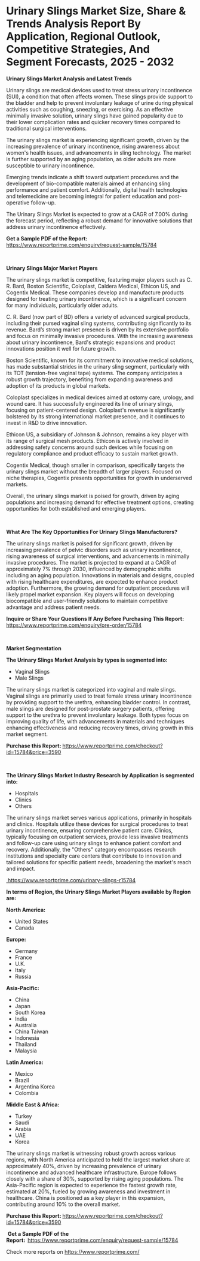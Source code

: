 <p><h1>Urinary Slings Market Size, Share & Trends Analysis Report By Application, Regional Outlook, Competitive Strategies, And Segment Forecasts, 2025 - 2032</h1></p><p><strong>Urinary Slings Market Analysis and Latest Trends</strong></p>
<p><p>Urinary slings are medical devices used to treat stress urinary incontinence (SUI), a condition that often affects women. These slings provide support to the bladder and help to prevent involuntary leakage of urine during physical activities such as coughing, sneezing, or exercising. As an effective minimally invasive solution, urinary slings have gained popularity due to their lower complication rates and quicker recovery times compared to traditional surgical interventions.</p><p>The urinary slings market is experiencing significant growth, driven by the increasing prevalence of urinary incontinence, rising awareness about women's health issues, and advancements in sling technology. The market is further supported by an aging population, as older adults are more susceptible to urinary incontinence. </p><p>Emerging trends indicate a shift toward outpatient procedures and the development of bio-compatible materials aimed at enhancing sling performance and patient comfort. Additionally, digital health technologies and telemedicine are becoming integral for patient education and post-operative follow-up.</p><p>The Urinary Slings Market is expected to grow at a CAGR of 7.00% during the forecast period, reflecting a robust demand for innovative solutions that address urinary incontinence effectively.</p></p>
<p><strong>Get a Sample PDF of the Report:&nbsp;</strong> <a href="https://www.reportprime.com/enquiry/request-sample/15784?utm_campaign=3032&utm_medium=2&utm_source=Github&utm_content=ia&utm_term=20032025&utm_id=urinary-slings">https://www.reportprime.com/enquiry/request-sample/15784</a></p>
<p>&nbsp;</p>
<p><strong>Urinary Slings Major Market Players</strong></p>
<p><p>The urinary slings market is competitive, featuring major players such as C. R. Bard, Boston Scientific, Coloplast, Caldera Medical, Ethicon US, and Cogentix Medical. These companies develop and manufacture products designed for treating urinary incontinence, which is a significant concern for many individuals, particularly older adults.</p><p>C. R. Bard (now part of BD) offers a variety of advanced surgical products, including their pursed vaginal sling systems, contributing significantly to its revenue. Bard’s strong market presence is driven by its extensive portfolio and focus on minimally invasive procedures. With the increasing awareness about urinary incontinence, Bard's strategic expansions and product innovations position it well for future growth.</p><p>Boston Scientific, known for its commitment to innovative medical solutions, has made substantial strides in the urinary sling segment, particularly with its TOT (tension-free vaginal tape) systems. The company anticipates a robust growth trajectory, benefiting from expanding awareness and adoption of its products in global markets.</p><p>Coloplast specializes in medical devices aimed at ostomy care, urology, and wound care. It has successfully engineered its line of urinary slings, focusing on patient-centered design. Coloplast's revenue is significantly bolstered by its strong international market presence, and it continues to invest in R&D to drive innovation.</p><p>Ethicon US, a subsidiary of Johnson & Johnson, remains a key player with its range of surgical mesh products. Ethicon is actively involved in addressing safety concerns around such devices while focusing on regulatory compliance and product efficacy to sustain market growth.</p><p>Cogentix Medical, though smaller in comparison, specifically targets the urinary slings market without the breadth of larger players. Focused on niche therapies, Cogentix presents opportunities for growth in underserved markets.</p><p>Overall, the urinary slings market is poised for growth, driven by aging populations and increasing demand for effective treatment options, creating opportunities for both established and emerging players.</p></p>
<p>&nbsp;</p>
<p><strong>What Are The Key Opportunities For Urinary Slings Manufacturers?</strong></p>
<p><p>The urinary slings market is poised for significant growth, driven by increasing prevalence of pelvic disorders such as urinary incontinence, rising awareness of surgical interventions, and advancements in minimally invasive procedures. The market is projected to expand at a CAGR of approximately 7% through 2030, influenced by demographic shifts including an aging population. Innovations in materials and designs, coupled with rising healthcare expenditures, are expected to enhance product adoption. Furthermore, the growing demand for outpatient procedures will likely propel market expansion. Key players will focus on developing biocompatible and user-friendly solutions to maintain competitive advantage and address patient needs.</p></p>
<p><strong>Inquire or Share Your Questions If Any Before Purchasing This Report:</strong> <a href="https://www.reportprime.com/enquiry/pre-order/15784?utm_campaign=3032&utm_medium=2&utm_source=Github&utm_content=ia&utm_term=20032025&utm_id=urinary-slings">https://www.reportprime.com/enquiry/pre-order/15784</a></p>
<p>&nbsp;</p>
<p><strong>Market Segmentation</strong></p>
<p><strong>The Urinary Slings Market Analysis by types is segmented into:</strong></p>
<p><ul><li>Vaginal Slings</li><li>Male Slings</li></ul></p>
<p><p>The urinary slings market is categorized into vaginal and male slings. Vaginal slings are primarily used to treat female stress urinary incontinence by providing support to the urethra, enhancing bladder control. In contrast, male slings are designed for post-prostate surgery patients, offering support to the urethra to prevent involuntary leakage. Both types focus on improving quality of life, with advancements in materials and techniques enhancing effectiveness and reducing recovery times, driving growth in this market segment.</p></p>
<p><strong>Purchase this Report:&nbsp;</strong><a href="https://www.reportprime.com/checkout?id=15784&price=3590&utm_campaign=3032&utm_medium=2&utm_source=Github&utm_content=ia&utm_term=20032025&utm_id=urinary-slings">https://www.reportprime.com/checkout?id=15784&price=3590</a></p>
<p>&nbsp;</p>
<p><strong>The Urinary Slings Market Industry Research by Application is segmented into:</strong></p>
<p><ul><li>Hospitals</li><li>Clinics</li><li>Others</li></ul></p>
<p><p>The urinary slings market serves various applications, primarily in hospitals and clinics. Hospitals utilize these devices for surgical procedures to treat urinary incontinence, ensuring comprehensive patient care. Clinics, typically focusing on outpatient services, provide less invasive treatments and follow-up care using urinary slings to enhance patient comfort and recovery. Additionally, the "Others" category encompasses research institutions and specialty care centers that contribute to innovation and tailored solutions for specific patient needs, broadening the market's reach and impact.</p></p>
<p><a href="https://www.reportprime.com/urinary-slings-r15784?utm_campaign=3032&utm_medium=2&utm_source=Github&utm_content=ia&utm_term=20032025&utm_id=urinary-slings">&nbsp;https://www.reportprime.com/urinary-slings-r15784</a></p>
<p><strong>In terms of Region, the Urinary Slings Market Players available by Region are:</strong></p>
<p>
    <p> <strong> North America: </strong>
        <ul>
            <li>United States</li>
            <li>Canada</li>
        </ul>
        </p> 
    <p> <strong> Europe: </strong>
        <ul>
            <li>Germany</li>
            <li>France</li>
            <li>U.K.</li>
            <li>Italy</li>
            <li>Russia</li>
        </ul>
        </p> 
    <p> <strong> Asia-Pacific: </strong>
        <ul>
            <li>China</li>
            <li>Japan</li>
            <li>South Korea</li>
            <li>India</li>
            <li>Australia</li>
            <li>China Taiwan</li>
            <li>Indonesia</li>
            <li>Thailand</li>
            <li>Malaysia</li>
        </ul>
        </p> 
    <p> <strong> Latin America: </strong>
        <ul>
            <li>Mexico</li>
            <li>Brazil</li>
            <li>Argentina Korea</li>
            <li>Colombia</li>
        </ul>
        </p> 
    <p> <strong> Middle East & Africa: </strong>
        <ul>
            <li>Turkey</li>
            <li>Saudi</li>
            <li>Arabia</li>
            <li>UAE</li>
            <li>Korea</li>
        </ul>
    </p>
    </p>
<p><p>The urinary slings market is witnessing robust growth across various regions, with North America anticipated to hold the largest market share at approximately 40%, driven by increasing prevalence of urinary incontinence and advanced healthcare infrastructure. Europe follows closely with a share of 30%, supported by rising aging populations. The Asia-Pacific region is expected to experience the fastest growth rate, estimated at 20%, fueled by growing awareness and investment in healthcare. China is positioned as a key player in this expansion, contributing around 10% to the overall market.</p></p>
<p><strong>Purchase this Report: </strong><a href="https://www.reportprime.com/checkout?id=15784&price=3590&utm_campaign=3032&utm_medium=2&utm_source=Github&utm_content=ia&utm_term=20032025&utm_id=urinary-slings">https://www.reportprime.com/checkout?id=15784&price=3590</a></p>
<p>&nbsp;<strong>Get a Sample PDF of the Report:&nbsp;&nbsp;</strong><a href="https://www.reportprime.com/enquiry/request-sample/15784?utm_campaign=3032&utm_medium=2&utm_source=Github&utm_content=ia&utm_term=20032025&utm_id=urinary-slings">https://www.reportprime.com/enquiry/request-sample/15784</a></p>
<p><strong></strong></p>
<p>Check more reports on <a href="https://www.reportprime.com/?utm_campaign=3032&utm_medium=2&utm_source=Github&utm_content=ia&utm_term=20032025&utm_id=urinary-slings">https://www.reportprime.com/</a></p>
